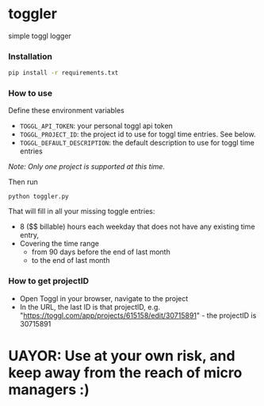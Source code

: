 # toggler
simple toggl logger

### Installation
```bash
pip install -r requirements.txt
```

### How to use

Define these environment variables

- `TOGGL_API_TOKEN`: your personal toggl api token
- `TOGGL_PROJECT_ID`: the project id to use for toggl time entries. See below.
- `TOGGL_DEFAULT_DESCRIPTION`: the default description to use for toggl time entries

*Note: Only one project is supported at this time.*

Then run
```
python toggler.py
```

That will fill in all your missing toggle entries:
- 8 ($$ billable) hours each weekday that does not have any existing time entry,
- Covering the time range
  - from 90 days before the end of last month
  - to the end of last month

### How to get projectID
- Open Toggl in your browser, navigate to the project
- In the URL, the last ID is that projectID, e.g. "https://toggl.com/app/projects/615158/edit/30715891" - the projectID is 30715891

# UAYOR: Use at your own risk, and keep away from the reach of micro managers :)
